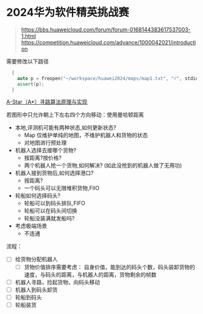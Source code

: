 # 2024华为软件精英挑战赛
> https://bbs.huaweicloud.com/forum/forum-0168144383617537003-1.html
> https://competition.huaweicloud.com/advance/1000042021/introduction



需要修改以下路径

```cpp
  {
    auto p = freopen("~/workspace/huawei2024/maps/map1.txt", "r", stdin);
    assert(p);
  }
```


[A-Star（A*）寻路算法原理与实现](https://zhuanlan.zhihu.com/p/385733813)

若图形中只允许朝上下左右四个方向移动：使用曼哈顿距离


- 本地,评测机可能有两种状态,如何更新状态?
  - Map 仅维护单纯的地图，不维护机器人和货物的状态
  - 对地图进行预处理
- 机器人选择去接哪个货物?
  - 按距离?按价格?
  - 两个机器人抢一个货物,如何解决? (如此没抢到的机器人做了无用功)
- 机器人接到货物后,如何选择港口?
  - 按距离?
  - 一个码头可以无限堆积货物,FIIO
- 轮船如何选择码头?
  - 轮船可以到码头排队,FIFO
  - 轮船可以在码头间切换
  - 轮船没装满就发船吗?
- 考虑极端场景
  - 不连通


流程：

- [ ] 给货物分配机器人
  - [ ] 货物价值排序需要考虑： 自身价值，能到达的码头个数，码头装卸货物的速度，与码头的距离，与机器人的距离，货物剩余的帧数
- [ ] 机器人寻路，捡起货物，向码头移动
- [ ] 机器人到码头卸货
- [ ] 轮船到码头
- [ ] 轮船装货
